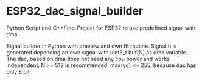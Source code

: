 # ESP32_dac_signal_builder
Python Script and C++/.ino-Project for ESP32 to use predefined signal with dma

Signal builder in Python with preview and own fft routine.
Signal.h is generated depending on own signal with uint8_t buf[N] as dma variable.
The dac, based on dma does not need any cpu power and works independent.
N >= 512 is recommended.
max(yd) <= 255, because dac has only 8 bit
